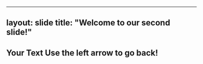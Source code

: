 
---
layout: slide 
title: "Welcome to our second slide!"
---
Your Text 
Use the left arrow to go back!
---
